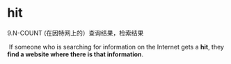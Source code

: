 # hit

9.N-COUNT (在因特网上的）查询结果，检索结果

​	If someone who is searching for information on the Internet gets a **hit**, they **find a website where there is that information**.

